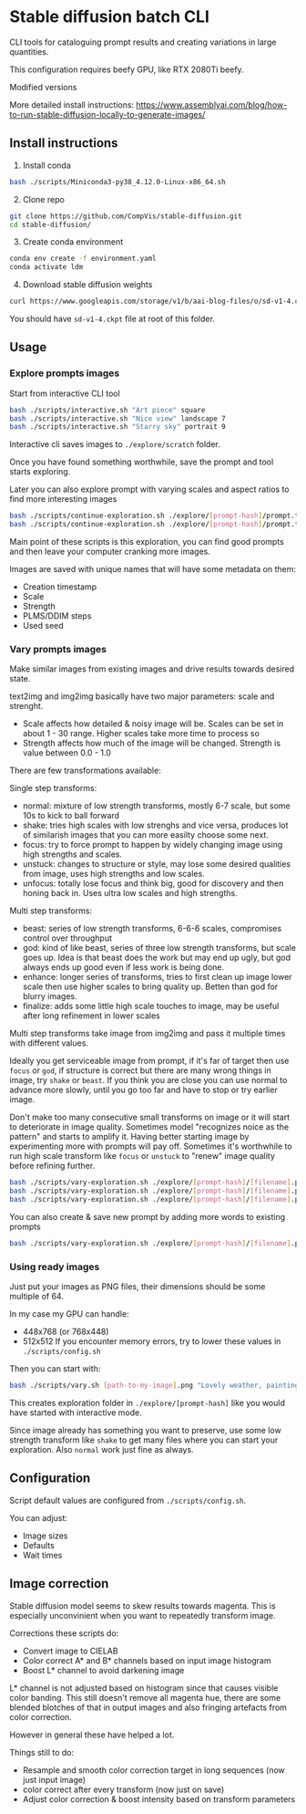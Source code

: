# Stable diffusion batch CLI

CLI tools for cataloguing prompt results and creating variations in large quantities.

This configuration requires beefy GPU, like RTX 2080Ti beefy.

Modified versions

More detailed install instructions:
https://www.assemblyai.com/blog/how-to-run-stable-diffusion-locally-to-generate-images/

## Install instructions

1. Install conda
```sh
bash ./scripts/Miniconda3-py38_4.12.0-Linux-x86_64.sh
```

2. Clone repo
```sh
git clone https://github.com/CompVis/stable-diffusion.git
cd stable-diffusion/
```

3. Create conda environment
```sh
conda env create -f environment.yaml
conda activate ldm
```

4. Download stable diffusion weights
```sh
curl https://www.googleapis.com/storage/v1/b/aai-blog-files/o/sd-v1-4.ckpt?alt=media > sd-v1-4.ckpt
```
You should have `sd-v1-4.ckpt` file at root of this folder.

## Usage

### Explore prompts images
Start from interactive CLI tool
```sh
bash ./scripts/interactive.sh "Art piece" square
bash ./scripts/interactive.sh "Nice view" landscape 7
bash ./scripts/interactive.sh "Starry sky" portrait 9
```

Interactive cli saves images to `./explore/scratch` folder.

Once you have found something worthwhile, save the prompt and tool starts exploring.

Later you can also explore prompt with varying scales and aspect ratios
to find more interesting images
```sh
bash ./scripts/continue-exploration.sh ./explore/[prompt-hash]/prompt.txt portrait 7
bash ./scripts/continue-exploration.sh ./explore/[prompt-hash]/prompt.txt square 10
```

Main point of these scripts is this exploration, you can find good prompts and then leave your computer cranking more images.

Images are saved with unique names that will have some metadata on them:
* Creation timestamp
* Scale
* Strength
* PLMS/DDIM steps
* Used seed


### Vary prompts images

Make similar images from existing images and drive results towards desired state.

text2img and img2img basically have two major parameters: scale and strenght.
* Scale affects how detailed & noisy image will be. Scales can be set in about 1 - 30 range. Higher scales take more time to process so
* Strength affects how much of the image will be changed. Strength is value between 0.0 - 1.0

There are few transformations available:

Single step transforms:
* normal: mixture of low strength transforms, mostly 6-7 scale, but some 10s to kick to ball forward
* shake: tries high scales with low strenghs and vice versa, produces lot of similarish images that you can more easilty choose some next.
* focus: try to force prompt to happen by widely changing image using high strengths and scales.
* unstuck: changes to structure or style, may lose some desired qualities from image, uses high strengths and low scales.
* unfocus: totally lose focus and think big, good for discovery and then honing back in. Uses ultra low scales and high strengths.

Multi step transforms:
* beast: series of low strength transforms, 6-6-6 scales, compromises control over throughput 
* god: kind of like beast, series of three low strength transforms, but scale goes up. Idea is that beast does the work but may end up ugly, but god always ends up good even if less work is being done.
* enhance: longer series of transforms, tries to first clean up image lower scale then use higher scales to bring quality up. Betten than god for blurry images.
* finalize: adds some little high scale touches to image, may be useful after long refinement in lower scales

Multi step transforms take image from img2img and pass it multiple times with different values.

Ideally you get serviceable image from prompt, if it's far of target then use `focus` or `god`, if structure is correct but there are many wrong things in image, try `shake` or `beast`. If you think you are close you can use normal to advance more slowly, until you go too far and have to stop or try earlier image.

Don't make too many consecutive small transforms on image or it will start to deteriorate in image quality. Sometimes model "recognizes noice as the pattern" and starts to amplify it. Having better starting image by experimenting more with prompts will pay off. Sometimes it's worthwhile to run high scale transform like `focus` or `unstuck` to "renew" image quality before refining further.

```sh
bash ./scripts/vary-exploration.sh ./explore/[prompt-hash]/[filename].png normal
bash ./scripts/vary-exploration.sh ./explore/[prompt-hash]/[filename].png enhance
bash ./scripts/vary-exploration.sh ./explore/[prompt-hash]/[filename].png unstuck
```

You can also create & save new prompt by adding more words to existing prompts
```sh
bash ./scripts/vary-exploration.sh ./explore/[prompt-hash]/[filename].png normal ", in space" 
```

### Using ready images

Just put your images as PNG files, their dimensions should be some multiple of 64.

In my case my GPU can handle:
* 448x768 (or 768x448)
* 512x512
If you encounter memory errors, try to lower these values in `./scripts/config.sh`

Then you can start with: 
```sh
bash ./scripts/vary.sh [path-to-my-image].png "Lovely weather, painting" shake
```

This creates exploration folder in `./explore/[prompt-hash]` like you would have started with interactive mode.

Since image already has something you want to preserve, use some low strength transform like `shake` to get many files where you can start your exploration. Also `normal` work just fine as always.


## Configuration

Script default values are configured from `./scripts/config.sh`.

You can adjust:
* Image sizes
* Defaults
* Wait times

## Image correction

Stable diffusion model seems to skew results towards magenta.
This is especially unconvinient when you want to repeatedly transform image.

Corrections these scripts do:
* Convert image to CIELAB
* Color correct A* and B* channels based on input image histogram
* Boost L* channel to avoid darkening image

L* channel is not adjusted based on histogram since that causes visible color banding.
This still doesn't remove all magenta hue, there are some blended blotches of that in output images and also fringing artefacts from color correction.

However in general these have helped a lot.

Things still to do:
* Resample and smooth color correction target in long sequences (now just input image)
* color correct after every transform (now just on save)
* Adjust color correction & boost intensity based on transform parameters
